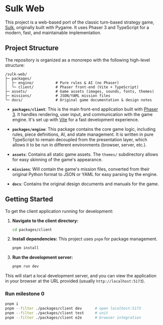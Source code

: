 # Sulk Web

This project is a web-based port of the classic turn-based strategy game, [Sulk](https://sulk.sourceforge.net/), originally built with Pygame. It uses Phaser 3 and TypeScript for a modern, fast, and maintainable implementation.



## Project Structure

The repository is organized as a monorepo with the following high-level structure:

```
/sulk-web/
├─ packages/
│  ├─ engine/          # Pure rules & AI (no Phaser)
│  └─ client/          # Phaser front-end (Vite + TypeScript)
├─ assets/             # Game assets (images, sounds, fonts, themes)
├─ missions/           # JSON/YAML mission files
└─ docs/               # Original game documentation & design notes
```

-   **`packages/client`**: This is the main front-end application built with [Phaser 3](https://phaser.io/). It handles rendering, user input, and communication with the game engine. It's set up with [Vite](https://vitejs.dev/) for a fast development experience.

-   **`packages/engine`**: This package contains the core game logic, including rules, piece definitions, AI, and state management. It is written in pure TypeScript to remain decoupled from the presentation layer, which allows it to be run in different environments (browser, server, etc.).

-   **`assets`**: Contains all static game assets. The `themes/` subdirectory allows for easy skinning of the game's appearance.

-   **`missions`**: Will contain the game's mission files, converted from their original Python format to JSON or YAML for easy parsing by the engine.

-   **`docs`**: Contains the original design documents and manuals for the game.

## Getting Started

To get the client application running for development:

1.  **Navigate to the client directory:**
    ```bash
    cd packages/client
    ```

2.  **Install dependencies:**
    This project uses `pnpm` for package management.
    ```bash
    pnpm install
    ```

3.  **Run the development server:**
    ```bash
    pnpm run dev
    ```

This will start a local development server, and you can view the application in your browser at the URL provided (usually `http://localhost:5173`).

### Run milestone 0

```bash
pnpm i
pnpm --filter ./packages/client dev      # open localhost:5173
pnpm --filter ./packages/client test     # unit
pnpm --filter ./packages/client e2e      # browser integration
